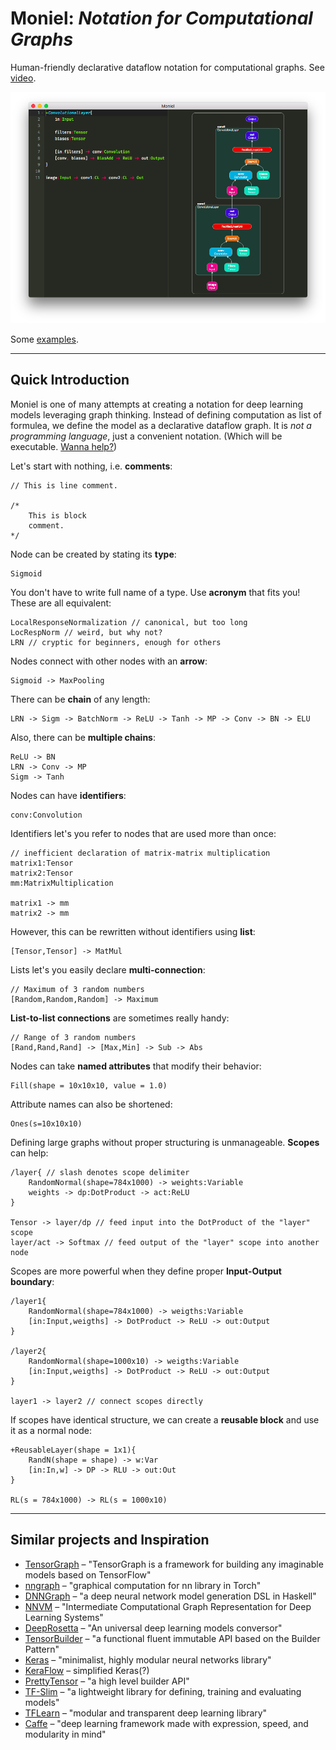 # Moniel: *Notation for Computational Graphs*
Human-friendly declarative dataflow notation for computational graphs. See [video](https://www.youtube.com/watch?v=0DC0RMnuwxU).

![Demo](docs/images/Demo.png)

Some [examples](examples).

----------

## Quick Introduction
Moniel is one of many attempts at creating a notation for deep learning models leveraging graph thinking. Instead of defining computation as list of formulea, we define the model as a declarative dataflow graph. It is *not a programming language*, just a convenient notation. (Which will be executable. [Wanna help?](https://github.com/mlajtos/moniel/issues))

Let's start with nothing, i.e. **comments**:
```
// This is line comment.

/*
	This is block
	comment.
*/
```
Node can be created by stating its **type**:
```
Sigmoid
```
You don't have to write full name of a type. Use **acronym** that fits you! These are all equivalent:
```
LocalResponseNormalization // canonical, but too long
LocRespNorm // weird, but why not?
LRN // cryptic for beginners, enough for others
```
Nodes connect with other nodes with an **arrow**:
```
Sigmoid -> MaxPooling
```
There can be **chain** of any length:
```
LRN -> Sigm -> BatchNorm -> ReLU -> Tanh -> MP -> Conv -> BN -> ELU
```
Also, there can be **multiple chains**:
```
ReLU -> BN
LRN -> Conv -> MP
Sigm -> Tanh
```
Nodes can have **identifiers**:
```
conv:Convolution
```
Identifiers let's you refer to nodes that are used more than once:
```
// inefficient declaration of matrix-matrix multiplication
matrix1:Tensor
matrix2:Tensor
mm:MatrixMultiplication

matrix1 -> mm
matrix2 -> mm
```
However, this can be rewritten without identifiers using **list**:
```
[Tensor,Tensor] -> MatMul
```
Lists let's you easily declare **multi-connection**:
```
// Maximum of 3 random numbers
[Random,Random,Random] -> Maximum
```
**List-to-list connections** are sometimes really handy:
```
// Range of 3 random numbers
[Rand,Rand,Rand] -> [Max,Min] -> Sub -> Abs
```
Nodes can take **named attributes** that modify their behavior:
```
Fill(shape = 10x10x10, value = 1.0)
```
Attribute names can also be shortened:
```
Ones(s=10x10x10)
```
Defining large graphs without proper structuring is unmanageable. **Scopes** can help:
```
/layer{ // slash denotes scope delimiter
	RandomNormal(shape=784x1000) -> weights:Variable
	weights -> dp:DotProduct -> act:ReLU
}

Tensor -> layer/dp // feed input into the DotProduct of the "layer" scope
layer/act -> Softmax // feed output of the "layer" scope into another node
```
Scopes are more powerful when they define proper **Input-Output boundary**:
```
/layer1{
    RandomNormal(shape=784x1000) -> weigths:Variable
    [in:Input,weigths] -> DotProduct -> ReLU -> out:Output
}

/layer2{
    RandomNormal(shape=1000x10) -> weigths:Variable
    [in:Input,weigths] -> DotProduct -> ReLU -> out:Output
}

layer1 -> layer2 // connect scopes directly
```
If scopes have identical structure, we can create a **reusable block** and use it as a normal node:
```
+ReusableLayer(shape = 1x1){
	RandN(shape = shape) -> w:Var
	[in:In,w] -> DP -> RLU -> out:Out
}

RL(s = 784x1000) -> RL(s = 1000x10)
```

----------

## Similar projects and Inspiration
- [TensorGraph](https://github.com/hycis/TensorGraph) – "TensorGraph is a framework for building any imaginable models based on TensorFlow"
- [nngraph](https://github.com/torch/nngraph) – "graphical computation for nn library in Torch"
- [DNNGraph](https://github.com/ajtulloch/dnngraph) – "a deep neural network model generation DSL in Haskell"
- [NNVM](https://github.com/dmlc/nnvm) – "Intermediate Computational Graph Representation for Deep Learning Systems"
- [DeepRosetta](https://github.com/edgarriba/DeepRosetta) – "An universal deep learning models conversor"
- [TensorBuilder](https://cgarciae.github.io/tensorbuilder/) – "a functional fluent immutable API based on the Builder Pattern"
- [Keras](https://keras.io/) – "minimalist, highly modular neural networks library"
- [KeraFlow](https://github.com/ipod825/keraflow) – simplified Keras(?)
- [PrettyTensor](https://github.com/google/prettytensor) – "a high level builder API"
- [TF-Slim](https://github.com/tensorflow/models/blob/master/inception/inception/slim/README.md) – "a lightweight library for defining, training and evaluating models"
- [TFLearn](http://tflearn.org/) – "modular and transparent deep learning library"
- [Caffe](https://github.com/BVLC/caffe) – "deep learning framework made with expression, speed, and modularity in mind"

